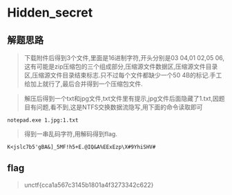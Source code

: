 # Hidden_secret

## 解题思路

> 下载附件后得到3个文件,里面是16进制字符,开头分别是03 04,01 02,05 06,这有可能是zip压缩包的三个组成部分,压缩源文件数据区,压缩源文件目录区,压缩源文件目录结束标志.只不过每个文件都缺少一个50 4B的标记.手工给加上就行了,最后合并得到一个压缩包文件.

> 解压后得到一个txt和jpg文件,txt文件里有提示,jpg文件后面隐藏了1.txt,因题目有问题,看不到,这是NTFS交换数据流隐写,用下面的命令读取即可

```
notepad.exe 1.jpg:1.txt
```

> 得到一串乱码字符,用解码得到flag.

```
K<jslc7b5'gBA&]_5MF!h5+E.@IQ&A%EExEzp\X#9YhiSHV#
```

## flag

> unctf{cca1a567c3145b1801a4f3273342c622}
